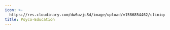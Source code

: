```yaml
---
icon: >-
  https://res.cloudinary.com/dw6uzjc8d/image/upload/v1586854462/clinique/ii6a0pk165xd8lcxzdxj.svg
title: Psyco-Education
---
```


